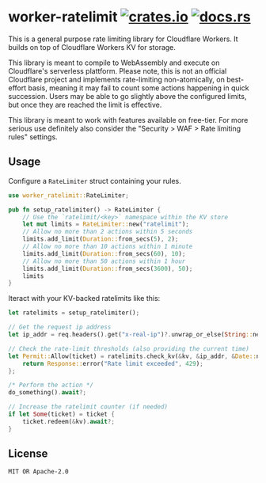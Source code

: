 # worker-ratelimit [![crates.io][crates-img]][crates] [![docs.rs][docs-img]][docs]

[crates-img]:   https://img.shields.io/crates/v/worker-ratelimit.svg
[crates]:       https://crates.io/crates/worker-ratelimit
[docs-img]:     https://docs.rs/worker-ratelimit/badge.svg
[docs]:         https://docs.rs/worker-ratelimit

This is a general purpose rate limiting library for Cloudflare Workers. It builds on top of Cloudflare Workers KV for storage.

This library is meant to compile to WebAssembly and execute on Cloudflare's serverless plattform. Please note, this is not an official Cloudflare project and implements rate-limiting non-atomically, on best-effort basis, meaning it may fail to count some actions happening in quick succession. Users may be able to go slightly above the configured limits, but once they are reached the limit is effective.

This library is meant to work with features available on free-tier. For more serious use definitely also consider the "Security > WAF > Rate limiting rules" settings.

## Usage

Configure a `RateLimiter` struct containing your rules.

```rust
use worker_ratelimit::RateLimiter;

pub fn setup_ratelimiter() -> RateLimiter {
    // Use the `ratelimit/<key>` namespace within the KV store
    let mut limits = RateLimiter::new("ratelimit");
    // Allow no more than 2 actions within 5 seconds
    limits.add_limit(Duration::from_secs(5), 2);
    // Allow no more than 10 actions within 1 minute
    limits.add_limit(Duration::from_secs(60), 10);
    // Allow no more than 50 actions within 1 hour
    limits.add_limit(Duration::from_secs(3600), 50);
    limits
}
```

Iteract with your KV-backed ratelimits like this:

```rust
let ratelimits = setup_ratelimiter();

// Get the request ip address
let ip_addr = req.headers().get("x-real-ip")?.unwrap_or_else(String::new);

// Check the rate-limit thresholds (also providing the current time)
let Permit::Allow(ticket) = ratelimits.check_kv(&kv, &ip_addr, &Date::now()).await? else {
    return Response::error("Rate limit exceeded", 429);
};

/* Perform the action */
do_something().await?;

// Increase the ratelimit counter (if needed)
if let Some(ticket) = ticket {
    ticket.redeem(&kv).await?;
}
```

## License

`MIT OR Apache-2.0`
